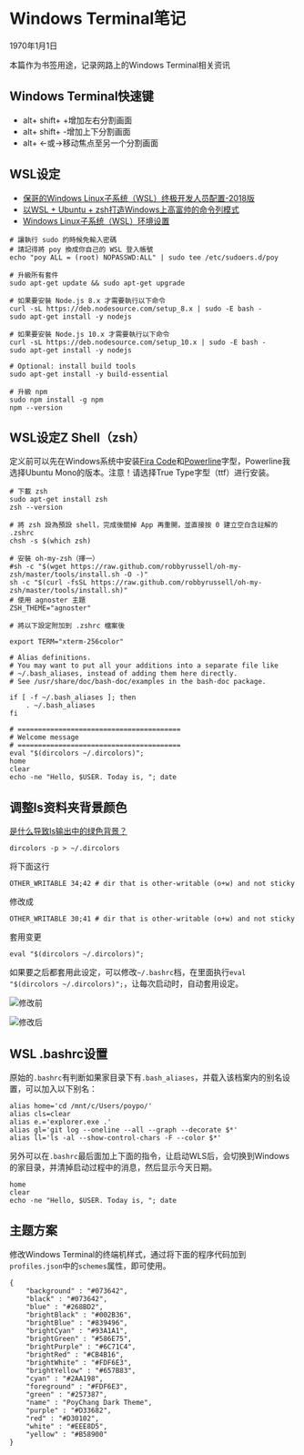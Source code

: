 # Windows Terminal笔记

1970年1月1日

本篇作为书签用途，记录网路上的Windows Terminal相关资讯

## Windows Terminal快速键

- alt+ shift+ +增加左右分割画面
- alt+ shift+ -增加上下分割画面
- alt+ ←或→移动焦点至另一个分割画面

## WSL设定

- [保哥的Windows Linux子系统（WSL）终极开发人员配置-2018版](https://blog.miniasp.com/post/2018/06/15/My-Windows-Subsystem-for-Linux-WSL-Setup-2018)
- [以WSL + Ubuntu + zsh打造Windows上高富帅的命令列模式](https://blog.kkbruce.net/2019/03/wsl-ubuntu-zsh-windows-command-line.html)
- [Windows Linux子系统（WSL）环境设置](https://hackmd.io/@tf-z1zFMTIC8ADhxEcGJEA/BJByCIUHf)

```
# 讓執行 sudo 的時候免輸入密碼
# 請記得將 poy 換成你自己的 WSL 登入帳號
echo "poy ALL = (root) NOPASSWD:ALL" | sudo tee /etc/sudoers.d/poy

# 升級所有套件
sudo apt-get update && sudo apt-get upgrade

# 如果要安裝 Node.js 8.x 才需要執行以下命令
curl -sL https://deb.nodesource.com/setup_8.x | sudo -E bash -
sudo apt-get install -y nodejs

# 如果要安裝 Node.js 10.x 才需要執行以下命令
curl -sL https://deb.nodesource.com/setup_10.x | sudo -E bash -
sudo apt-get install -y nodejs

# Optional: install build tools
sudo apt-get install -y build-essential

# 升級 npm
sudo npm install -g npm
npm --version
```

## WSL设定Z Shell（zsh）

定义前可以先在Windows系统中安装[Fira Code](https://github.com/tonsky/FiraCode)和[Powerline](https://github.com/powerline/fonts)字型，Powerline我选择Ubuntu Mono的版本。注意！请选择True Type字型（ttf）进行安装。

```
# 下載 zsh
sudo apt-get install zsh
zsh --version

# 將 zsh 設為預設 shell，完成後關掉 App 再重開，並直接按 0 建立空白含註解的 .zshrc
chsh -s $(which zsh)

# 安裝 oh-my-zsh（擇一）
#sh -c "$(wget https://raw.github.com/robbyrussell/oh-my-zsh/master/tools/install.sh -O -)"
sh -c "$(curl -fsSL https://raw.github.com/robbyrussell/oh-my-zsh/master/tools/install.sh)"
# 使用 agnoster 主題
ZSH_THEME="agnoster"

# 將以下設定附加到 .zshrc 檔案後

export TERM="xterm-256color"

# Alias definitions.
# You may want to put all your additions into a separate file like
# ~/.bash_aliases, instead of adding them here directly.
# See /usr/share/doc/bash-doc/examples in the bash-doc package.

if [ -f ~/.bash_aliases ]; then
    . ~/.bash_aliases
fi

# ========================================
# Welcome message
# ========================================
eval "$(dircolors ~/.dircolors)";
home
clear
echo -ne "Hello, $USER. Today is, "; date
```

## 调整ls资料夹背景颜色

[是什么导致ls输出中的绿色背景？](https://unix.stackexchange.com/questions/94498/what-causes-this-green-background-in-ls-output?newreg=e23f5b22156d4316a2dd522b69141684)

```
dircolors -p > ~/.dircolors
```

将下面这行

```
OTHER_WRITABLE 34;42 # dir that is other-writable (o+w) and not sticky
```

修改成

```
OTHER_WRITABLE 30;41 # dir that is other-writable (o+w) and not sticky
```

套用变更

```
eval "$(dircolors ~/.dircolors)";
```

如果要之后都套用此设定，可以修改`~/.bashrc`档，在里面执行`eval "$(dircolors ~/.dircolors)";`，让每次启动时，自动套用设定。

![修改前](https://i.imgur.com/nRxt29o.png)

![修改后](https://i.imgur.com/MSpd6xz.png)

## WSL .bashrc设置

原始的`.bashrc`有判断如果家目录下有`.bash_aliases`，并载入该档案内的别名设置，可以加入以下别名：

```
alias home='cd /mnt/c/Users/poypo/'
alias cls=clear
alias e.='explorer.exe .'
alias gl='git log --oneline --all --graph --decorate $*'
alias ll='ls -al --show-control-chars -F --color $*'
```

另外可以在`.bashrc`最后面加上下面的指令，让启动WLS后，会切换到Windows的家目录，并清掉启动过程中的消息，然后显示今天日期。

```
home
clear
echo -ne "Hello, $USER. Today is, "; date
```

## 主题方案

修改Windows Terminal的终端机样式，通过将下面的程序代码加到`profiles.json`中的`schemes`属性，即可使用。

```
{
    "background" : "#073642",
    "black" : "#073642",
    "blue" : "#268BD2",
    "brightBlack" : "#002B36",
    "brightBlue" : "#839496",
    "brightCyan" : "#93A1A1",
    "brightGreen" : "#586E75",
    "brightPurple" : "#6C71C4",
    "brightRed" : "#CB4B16",
    "brightWhite" : "#FDF6E3",
    "brightYellow" : "#657B83",
    "cyan" : "#2AA198",
    "foreground" : "#FDF6E3",
    "green" : "#257387",
    "name" : "PoyChang Dark Theme",
    "purple" : "#D33682",
    "red" : "#D30102",
    "white" : "#EEE8D5",
    "yellow" : "#B58900"
}
```